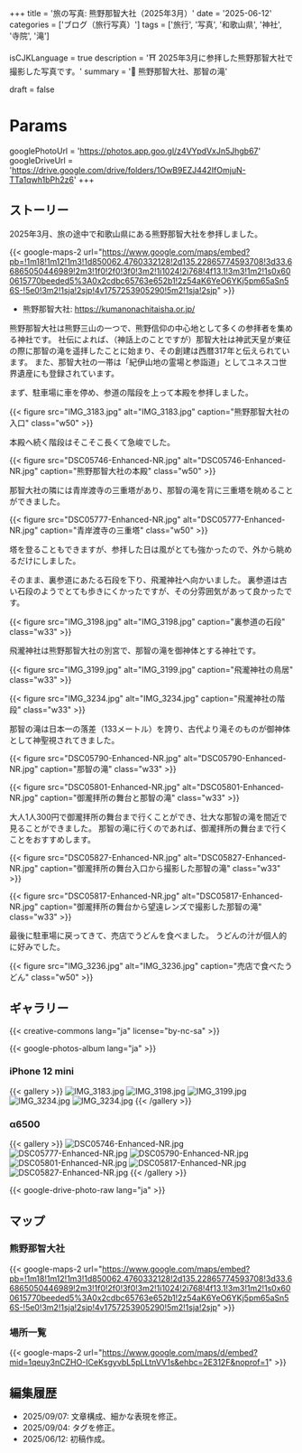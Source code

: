 +++
title = '旅の写真: 熊野那智大社（2025年3月）'
date = '2025-06-12'
categories = ['ブログ（旅行写真）']
tags = ['旅行', '写真', '和歌山県', '神社', '寺院', '滝']

isCJKLanguage = true
description = '⛩️ 2025年3月に参拝した熊野那智大社で撮影した写真です。'
summary = '📍 熊野那智大社、那智の滝'

draft = false

# Params
googlePhotoUrl = 'https://photos.app.goo.gl/z4VYpdVxJn5Jhgb67'
googleDriveUrl = 'https://drive.google.com/drive/folders/1OwB9EZJ442IfOmjuN-TTa1qwh1bPh2z6'
+++


## ストーリー

2025年3月、旅の途中で和歌山県にある熊野那智大社を参拝しました。

{{< google-maps-2
    url="https://www.google.com/maps/embed?pb=!1m18!1m12!1m3!1d850062.4760332128!2d135.22865774593708!3d33.66865050446989!2m3!1f0!2f0!3f0!3m2!1i1024!2i768!4f13.1!3m3!1m2!1s0x600615770beeded5%3A0x2cdbc65763e652b1!2z54aK6YeO6YKj5pm65aSn56S-!5e0!3m2!1sja!2sjp!4v1757253905290!5m2!1sja!2sjp"
    >}}

- 熊野那智大社: https://kumanonachitaisha.or.jp/

熊野那智大社は熊野三山の一つで、熊野信仰の中心地として多くの参拝者を集める神社です。
社伝によれば、（神話上のことですが）那智大社は神武天皇が東征の際に那智の滝を遥拝したことに始まり、その創建は西暦317年と伝えられています。
また、那智大社の一帯は「紀伊山地の霊場と参詣道」としてユネスコ世界遺産にも登録されています。

まず、駐車場に車を停め、参道の階段を上って本殿を参拝しました。

{{< figure
    src="IMG_3183.jpg"
    alt="IMG_3183.jpg"
    caption="熊野那智大社の入口"
    class="w50"
    >}}


本殿へ続く階段はそこそこ長くて急峻でした。

{{< figure
    src="DSC05746-Enhanced-NR.jpg"
    alt="DSC05746-Enhanced-NR.jpg"
    caption="熊野那智大社の本殿"
    class="w50"
    >}}


那智大社の隣には青岸渡寺の三重塔があり、那智の滝を背に三重塔を眺めることができました。

{{< figure
    src="DSC05777-Enhanced-NR.jpg"
    alt="DSC05777-Enhanced-NR.jpg"
    caption="青岸渡寺の三重塔"
    class="w50"
    >}}


塔を登ることもできますが、参拝した日は風がとても強かったので、外から眺めるだけにしました。

そのまま、裏参道にあたる石段を下り、飛瀧神社へ向かいました。
裏参道は古い石段のようでとても歩きにくかったですが、その分雰囲気があって良かったです。

{{< figure
    src="IMG_3198.jpg"
    alt="IMG_3198.jpg"
    caption="裏参道の石段"
    class="w33"
    >}}


飛瀧神社は熊野那智大社の別宮で、那智の滝を御神体とする神社です。

{{< figure
    src="IMG_3199.jpg"
    alt="IMG_3199.jpg"
    caption="飛瀧神社の鳥居"
    class="w33"
    >}}

{{< figure
    src="IMG_3234.jpg"
    alt="IMG_3234.jpg"
    caption="飛瀧神社の階段"
    class="w33"
    >}}


那智の滝は日本一の落差（133メートル）を誇り、古代より滝そのものが御神体として神聖視されてきました。

{{< figure
    src="DSC05790-Enhanced-NR.jpg"
    alt="DSC05790-Enhanced-NR.jpg"
    caption="那智の滝"
    class="w33"
    >}}

{{< figure
    src="DSC05801-Enhanced-NR.jpg"
    alt="DSC05801-Enhanced-NR.jpg"
    caption="御瀧拝所の舞台と那智の滝"
    class="w33"
    >}}


大人1人300円で御瀧拝所の舞台まで行くことができ、壮大な那智の滝を間近で見ることができました。
那智の滝に行くのであれば、御瀧拝所の舞台まで行くことをおすすめします。

{{< figure
    src="DSC05827-Enhanced-NR.jpg"
    alt="DSC05827-Enhanced-NR.jpg"
    caption="御瀧拝所の舞台入口から撮影した那智の滝"
    class="w33"
    >}}

{{< figure
    src="DSC05817-Enhanced-NR.jpg"
    alt="DSC05817-Enhanced-NR.jpg"
    caption="御瀧拝所の舞台から望遠レンズで撮影した那智の滝"
    class="w33"
    >}}


最後に駐車場に戻ってきて、売店でうどんを食べました。
うどんの汁が個人的に好みでした。

{{< figure
    src="IMG_3236.jpg"
    alt="IMG_3236.jpg"
    caption="売店で食べたうどん"
    class="w50"
    >}}


## ギャラリー

{{< creative-commons lang="ja" license="by-nc-sa" >}}

{{< google-photos-album lang="ja" >}}


### iPhone 12 mini

{{< gallery >}}
<img src="IMG_3183.jpg" alt="IMG_3183.jpg" class="grid-w33" />
<img src="IMG_3198.jpg" alt="IMG_3198.jpg" class="grid-w33" />
<img src="IMG_3199.jpg" alt="IMG_3199.jpg" class="grid-w33" />
<img src="IMG_3234.jpg" alt="IMG_3234.jpg" class="grid-w33" />
<img src="IMG_3236.jpg" alt="IMG_3234.jpg" class="grid-w33" />
{{< /gallery >}}


### α6500

{{< gallery >}}
<img src="DSC05746-Enhanced-NR.jpg" alt="DSC05746-Enhanced-NR.jpg" class="grid-w50" />
<img src="DSC05777-Enhanced-NR.jpg" alt="DSC05777-Enhanced-NR.jpg" class="grid-w50" />
<img src="DSC05790-Enhanced-NR.jpg" alt="DSC05790-Enhanced-NR.jpg" class="grid-w33" />
<img src="DSC05801-Enhanced-NR.jpg" alt="DSC05801-Enhanced-NR.jpg" class="grid-w33" />
<img src="DSC05817-Enhanced-NR.jpg" alt="DSC05817-Enhanced-NR.jpg" class="grid-w33" />
<img src="DSC05827-Enhanced-NR.jpg" alt="DSC05827-Enhanced-NR.jpg" class="grid-w33" />
{{< /gallery >}}

{{< google-drive-photo-raw lang="ja" >}}


## マップ

### 熊野那智大社

{{< google-maps-2
    url="https://www.google.com/maps/embed?pb=!1m18!1m12!1m3!1d850062.4760332128!2d135.22865774593708!3d33.66865050446989!2m3!1f0!2f0!3f0!3m2!1i1024!2i768!4f13.1!3m3!1m2!1s0x600615770beeded5%3A0x2cdbc65763e652b1!2z54aK6YeO6YKj5pm65aSn56S-!5e0!3m2!1sja!2sjp!4v1757253905290!5m2!1sja!2sjp"
    >}}


### 場所一覧

{{< google-maps-2
    url="https://www.google.com/maps/d/embed?mid=1qeuy3nCZHO-ICeKsgyvbL5pLLtnVV1s&ehbc=2E312F&noprof=1"
    >}}


## 編集履歴

- 2025/09/07: 文章構成、細かな表現を修正。
- 2025/09/04: タグを修正。
- 2025/06/12: 初稿作成。
